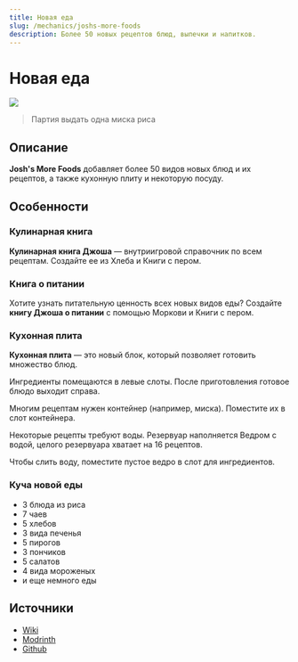 ```yaml
---
title: Новая еда
slug: /mechanics/joshs-more-foods
description: Более 50 новых рецептов блюд, выпечки и напитков.
---
```


# Новая еда

![](/img/mechanics/joshs-more-foods.png)

> Партия выдать одна миска риса

## Описание

**Josh's More Foods** добавляет более 50 видов новых блюд и их рецептов, а также кухонную плиту и некоторую посуду.

## Особенности

### Кулинарная книга

**Кулинарная книга Джоша** — внутриигровой справочник по всем рецептам. Создайте ее из Хлеба и Книги с пером.

### Книга о питании

Хотите узнать питательную ценность всех новых видов еды? Создайте **книгу Джоша о питании** с помощью Моркови и Книги с пером.

### Кухонная плита

**Кухонная плита** — это новый блок, который позволяет готовить множество блюд.

Ингредиенты помещаются в левые слоты. После приготовления готовое блюдо выходит справа.

Многим рецептам нужен контейнер (например, миска). Поместите их в слот контейнера.

Некоторые рецепты требуют воды. Резервуар наполняется Ведром с водой, целого резервуара хватает на 16 рецептов. 

Чтобы слить воду, поместите пустое ведро в слот для ингредиентов.


### Куча новой еды

- 3 блюда из риса
- 7 чаев
- 5 хлебов
- 3 вида печенья
- 5 пирогов
- 3 пончиков
- 5 салатов
- 4 вида мороженых
- и еще немного еды

## Источники

- [Wiki](https://github.com/Joshcraft2002/joshs-more-foods/wiki)
- [Modrinth](https://modrinth.com/datapack/joshs-more-foods)
- [Github](https://github.com/Joshcraft2002/joshs-more-foods)